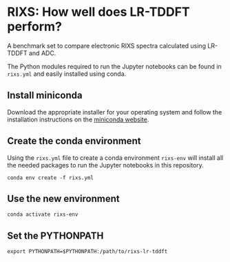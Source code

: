 # RIXS: How well does LR-TDDFT perform?
A benchmark set to compare electronic RIXS spectra calculated using LR-TDDFT and ADC.

The Python modules required to run the Jupyter notebooks can be found in `rixs.yml` and easily installed using conda.

## Install miniconda

Download the appropriate installer for your operating system and follow the installation instructions on the [miniconda website](https://docs.anaconda.com/free/miniconda/miniconda-install/).

## Create the conda environment

Using the `rixs.yml` file to create a conda environment `rixs-env` will install all the needed packages to run the Jupyter notebooks in this repository.

```
conda env create -f rixs.yml
```

## Use the new environment

```
conda activate rixs-env
```

## Set the PYTHONPATH

```
export PYTHONPATH=$PYTHONPATH:/path/to/rixs-lr-tddft
```
